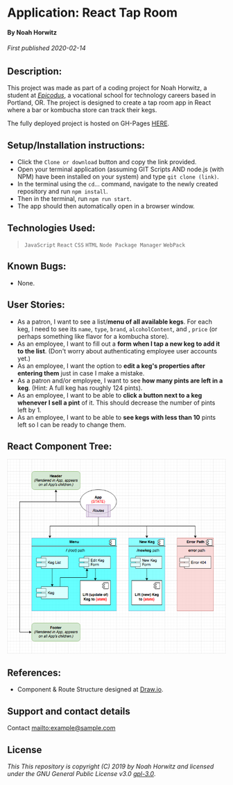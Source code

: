 # Application: **React Tap Room**

#### By Noah Horwitz

###### _First published 2020-02-14_

## Description:

This project was made as part of a coding project for Noah Horwitz, a student at _[Epicodus](http://www.epicodus.com)_, a vocational school for technology careers based in Portland, OR. The project is designed to create a tap room app in React where a bar or kombucha store can track their kegs.

The fully deployed project is hosted on GH-Pages [HERE](https://nhhor.github.io/react-tap-room).

## Setup/Installation instructions:

-   Click the `Clone or download` button and copy the link provided.
-   Open your terminal application (assuming GIT Scripts AND node.js (with NPM) have been installed on your system) and type `git clone (link)`.
-   In the terminal using the `cd`... command, navigate to the newly created repository and run `npm install`.
-   Then in the terminal, run `npm run start`.
-   The app should then automatically open in a browser window.

## Technologies Used:

> `JavaScript`
> `React`
> `CSS`
> `HTML`
> `Node Package Manager`
> `WebPack`

## Known Bugs:

-   None.

## User Stories:

-   As a patron, I want to see a list/**menu of all available kegs**. For each keg, I need to see its `name`, `type`, `brand`, `alcoholContent`, and , `price` (or perhaps something like flavor for a kombucha store).
-   As an employee, I want to fill out a **form when I tap a new keg to add it to the list**. (Don't worry about authenticating employee user accounts yet.)
-   As an employee, I want the option to **edit a keg's properties after entering them** just in case I make a mistake.
-   As a patron and/or employee, I want to see **how many pints are left in a keg**. (Hint: A full keg has roughly 124 pints).
-   As an employee, I want to be able to **click a button next to a keg whenever I sell a pint** of it. This should decrease the number of pints left by 1.
-   As an employee, I want to be able to **see kegs with less than 10** pints left so I can be ready to change them.
    <!-- -   As a patron, I want to have **kegs prices to be color-coded** for easy readability. Perhaps based on their price (greater or less than $5 per pint, perhaps) or the particular style of beer or kombucha. -->
    <!-- -   As a patron, I want to use the **alcohol content property to display stronger beers differently** than weaker beers. -->

## React Component Tree:

![React Component Tree](https://raw.githubusercontent.com/nhhor/react-tap-room/master/public/component-tree.png "React Component Tree")

## References:

-   Component & Route Structure designed at [Draw.io](https://www.draw.io/).

## Support and contact details

Contact <mailto:example@sample.com>

## License

_This This repository is copyright (C) 2019 by Noah Horwitz and licensed under the GNU General Public License v3.0 [gpl-3.0](https://www.gnu.org/licenses/gpl-3.0.en.html)_.
